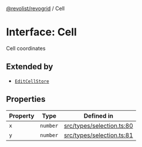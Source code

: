 [@revolist/revogrid](README.md) / Cell

# Interface: Cell

Cell coordinates

## Extended by

- [`EditCellStore`](Interface.EditCellStore.md)

## Properties

| Property | Type | Defined in |
| ------ | ------ | ------ |
| `x` | `number` | [src/types/selection.ts:80](https://github.com/revolist/revogrid/blob/a849a2bedd405f9be6994ce2465b998f17fd214c/src/types/selection.ts#L80) |
| `y` | `number` | [src/types/selection.ts:81](https://github.com/revolist/revogrid/blob/a849a2bedd405f9be6994ce2465b998f17fd214c/src/types/selection.ts#L81) |
